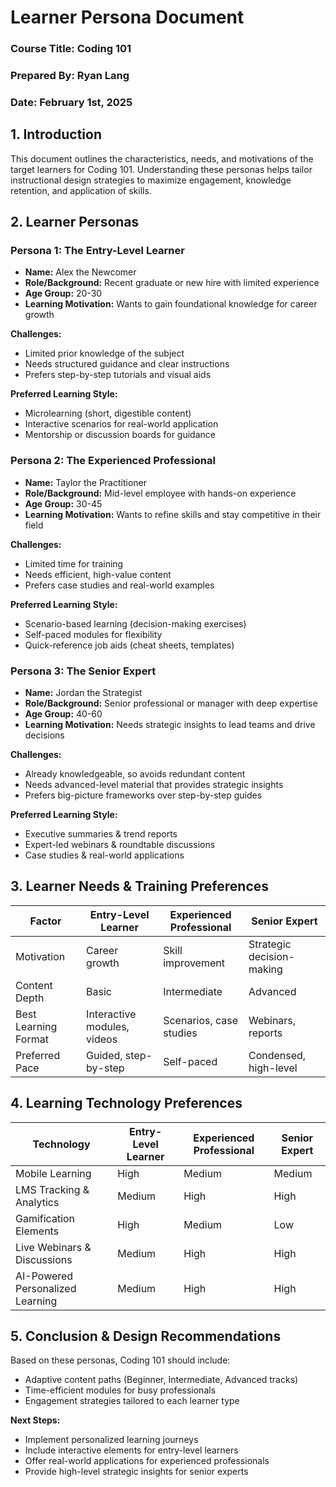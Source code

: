 # Learner Persona Document

### Course Title: Coding 101
### Prepared By: Ryan Lang
### Date: February 1st, 2025

## 1. Introduction

This document outlines the characteristics, needs, and motivations of the target learners for Coding 101. Understanding these personas helps tailor instructional design strategies to maximize engagement, knowledge retention, and application of skills.

## 2. Learner Personas

### Persona 1: The Entry-Level Learner

- **Name:** Alex the Newcomer  
- **Role/Background:** Recent graduate or new hire with limited experience  
- **Age Group:** 20-30  
- **Learning Motivation:** Wants to gain foundational knowledge for career growth

**Challenges:**
- Limited prior knowledge of the subject  
- Needs structured guidance and clear instructions  
- Prefers step-by-step tutorials and visual aids  

**Preferred Learning Style:**
- Microlearning (short, digestible content)  
- Interactive scenarios for real-world application  
- Mentorship or discussion boards for guidance  

### Persona 2: The Experienced Professional

- **Name:** Taylor the Practitioner  
- **Role/Background:** Mid-level employee with hands-on experience  
- **Age Group:** 30-45  
- **Learning Motivation:** Wants to refine skills and stay competitive in their field

**Challenges:**
- Limited time for training  
- Needs efficient, high-value content  
- Prefers case studies and real-world examples  

**Preferred Learning Style:**
- Scenario-based learning (decision-making exercises)  
- Self-paced modules for flexibility  
- Quick-reference job aids (cheat sheets, templates)  

### Persona 3: The Senior Expert

- **Name:** Jordan the Strategist  
- **Role/Background:** Senior professional or manager with deep expertise  
- **Age Group:** 40-60  
- **Learning Motivation:** Needs strategic insights to lead teams and drive decisions

**Challenges:**
- Already knowledgeable, so avoids redundant content  
- Needs advanced-level material that provides strategic insights  
- Prefers big-picture frameworks over step-by-step guides  

**Preferred Learning Style:**
- Executive summaries & trend reports  
- Expert-led webinars & roundtable discussions  
- Case studies & real-world applications  

## 3. Learner Needs & Training Preferences

| Factor                | Entry-Level Learner            | Experienced Professional      | Senior Expert                  |
|----------------------|--------------------------------|-------------------------------|--------------------------------|
| Motivation           | Career growth                  | Skill improvement             | Strategic decision-making      |
| Content Depth        | Basic                          | Intermediate                  | Advanced                       |
| Best Learning Format | Interactive modules, videos    | Scenarios, case studies       | Webinars, reports              |
| Preferred Pace       | Guided, step-by-step           | Self-paced                    | Condensed, high-level          |

## 4. Learning Technology Preferences

| Technology                         | Entry-Level Learner | Experienced Professional | Senior Expert     |
|-----------------------------------|---------------------|---------------------------|-------------------|
| Mobile Learning                   | High                | Medium                    | Medium            |
| LMS Tracking & Analytics          | Medium              | High                      | High              |
| Gamification Elements             | High                | Medium                    | Low               |
| Live Webinars & Discussions       | Medium              | High                      | High              |
| AI-Powered Personalized Learning  | Medium              | High                      | High              |

## 5. Conclusion & Design Recommendations

Based on these personas, Coding 101 should include:

- Adaptive content paths (Beginner, Intermediate, Advanced tracks)  
- Time-efficient modules for busy professionals  
- Engagement strategies tailored to each learner type  

**Next Steps:**

- Implement personalized learning journeys  
- Include interactive elements for entry-level learners  
- Offer real-world applications for experienced professionals  
- Provide high-level strategic insights for senior experts  
